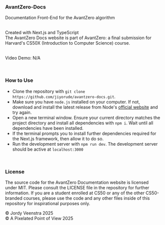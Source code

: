### AvantZero-Docs
Documentation Front-End for the AvantZero algorithm
<br/><br/>


Created with Next.js and TypeScript<br/>
The AvantZero Docs website is part of AvantZero: a final submission for Harvard's CS50X (Introduction to Computer Science) course. <br/><br/>

Video Demo: N/A

<br/>

### How to Use
* Clone the repository with `git clone https://github.com/jiyorude/avantzero-docs.git`.
* Make sure you have `node.js` installed on your computer. If not, download and install the latest release from Node's [official website](https://nodejs.org/en) and try again.
* Open a new terminal window. Ensure your current directory matches the project directory and install all dependencies with `npm i`. Wait until all dependencies have been installed.
* If the terminal prompts you to install further dependencies required for the Next.js framework, then allow it to do so.
* Run the development server with `npm run dev`. The development server should be active at `localhost:3000`

<br/> 

### License
The source code for the AvantZero Documentation website is licensed under MIT. Please consult the LICENSE file in the repository for further information. If you are a student enrolled at CS50 or any of the other CS50-branded courses, please use the code and any other files inside of this repository for inspirational purposes only.

&copy; Jordy Veenstra 2025 <br/>
&copy; A Pixelated Point of View 2025